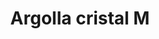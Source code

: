---
title: Argolla cristal M
date: 
draft: false

# descripcion
description : Argolla cristal mediana

materials: Plata 925

color: Cristal

dimensions: 1,8cm

code: 01-11-0072

type: "Aros"

categories: []

price: $5.880,00

price_eftvo: $5.000,00

# Images
# first image will be shown in the product page
images:
  # - image: "images/path_to_image"
  # La ubicacion de las imagenes es imagenes/Aros/Aros.Argollas/01-11-0072-argolla-cristal-m
  - image: "./images/aros/argollas/01-11-0072-argolla-cristal-mediana_a.JPG"
  - image: "./images/aros/argollas/01-11-0072-argolla-cristal-mediana_b.JPG"
---